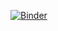 [![Binder](https://mybinder.org/badge_logo.svg)](https://mybinder.org/v2/gh/samhipudi/BIOSHW8/HEAD?urlpath=%2Fdoc%2Ftree%2FBIOS512_HW8.ipynb)
